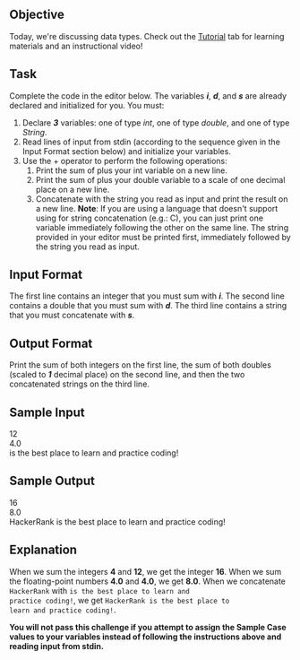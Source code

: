 ## Objective
Today, we're discussing data types. Check out the <a href="https://www.hackerrank.com/challenges/30-data-types/tutorial">Tutorial</a> tab for learning materials and an instructional video!

## Task
Complete the code in the editor below. The variables <i><b>i</b></i>, <i><b>d</b></i>, and <i><b>s</b></i> are already declared and initialized for you. You must:

1. Declare <b><i>3</i></b> variables: one of type <i>int</i>, one of type <i>double</i>, and one of type <i>String</i>.
2. Read  lines of input from stdin (according to the sequence given in the Input Format section below) and initialize your  variables.
3. Use the + operator to perform the following operations:
   1. Print the sum of  plus your int variable on a new line.
   2. Print the sum of  plus your double variable to a scale of one decimal place on a new line.
   3. Concatenate  with the string you read as input and print the result on a new line.
<b>Note</b>: If you are using a language that doesn't support using  for string concatenation (e.g.: C), you can just print one variable immediately following the other on the same line. The string provided in your editor must be printed first, immediately followed by the string you read as input.

## Input Format

The first line contains an integer that you must sum with <i><b>i</b></i>.
The second line contains a double that you must sum with <i><b>d</b></i>.
The third line contains a string that you must concatenate with <i><b>s</b></i>.

## Output Format

Print the sum of both integers on the first line, the sum of both doubles (scaled to <i><b>1</b></i> decimal place) on the second line, and then the two concatenated strings on the third line.

## Sample Input

12  <br>
4.0 <br>
is the best place to learn and practice coding!

## Sample Output

16  <br>
8.0 <br>
HackerRank is the best place to learn and practice coding!

## Explanation

When we sum the integers <b>4</b> and <b>12</b>, we get the integer <b>16</b>.
When we sum the floating-point numbers <b>4.0</b> and <b>4.0</b>, we get <b>8.0</b>.
When we concatenate <code>HackerRank</code> with <code>is the best place to learn and practice coding!</code>, we get <code>HackerRank is the best place to learn and practice coding!</code>.

<b>You will not pass this challenge if you attempt to assign the Sample Case values to your variables instead of following the instructions above and reading input from stdin.</b>